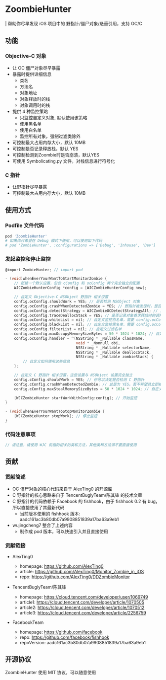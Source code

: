 # ZoombieHunter

| 帮助你尽早发现 iOS 项目中的 野指针/僵尸对象/悬垂引用，支持 OC/C

## 功能

### Objective-C 对象

- 让 OC 僵尸对象尽早暴露
- 暴露时提供详细信息
  - 类名
  - 方法名
  - 对象地址
  - 对象释放时的栈
  - 对象调用时的栈
- 提供 4 种监控策略
  - 只监控自定义对象, 默认使用该策略
  - 使用黑名单
  - 使用白名单
  - 监控所有对象，强制过滤类除外
- 可控制最大占用内存大小，默认 10MB
- 可控制是否记录释放栈，默认 YES
- 可控制检测到Zoombie时是否崩溃，默认YES
- 可使用 Symbolicating.py 文件，对栈信息进行符号化

### C 指针

- 让野指针尽早暴露
- 可控制最大占用内存大小，默认 10MB

## 使用方式

### Podfile 文件代码

```Ruby
pod 'ZoombieHunter'
# 如果你只希望在 Debug 模式下使用，可以使用如下代码
# pod 'ZombieHunter', :configurations => ['Debug', 'Inhouse', 'Dev']
```

### 发起监控和停止监控

```Objective-C
@import ZombieHunter; // import pod

- (void)whenEverYourWantToStartMonitorZombie {
    // 新建一个默认设置，包含 cConfig 和 ocConfig 两个完全独立的配置
    WJCZombieHunterConfig *config = [WJCZombieHunterConfig new];

    // 自定义 Objective-C NSObject 野指针 相关设置
    config.ocConfig.shouldWork = YES; // 是否检测 NSObject 对象
    config.ocConfig.crashWhenDetectedZombie = YES; // 野指针被发现时，是否立即触发崩溃
    config.ocConfig.detectStrategy = WJCZombieOCDetectStrategyAll; // 自定义监控策略
    config.ocConfig.traceDeallocStack = YES; // 是否记录对象首次释放时的调用栈
    config.ocConfig.whiteList = nil; // 自定义监控白名单，需要 config.ocConfig.detectStrategy = .whitelist
    config.ocConfig.blackList = nil; // 自定义监控黑名单，需要 config.ocConfig.detectStrategy = .blacklist
    config.ocConfig.filterList = nil; // 自定义过滤名单
    config.ocConfig.maxOccupyMemorySizeBytes = 50 * 1024 * 1024; // 自定义最大内存缓存
    config.ocConfig.handler = ^(NSString * _Nullable className,
                                void * _Nonnull obj,
                                NSString * _Nullable selectorName,
                                NSString * _Nullable deallocStack,
                                NSString * _Nullable zombieStack) {
        // 自定义如何使用这些信息
    };

    // 自定义 C 野指针 相关设置，这些设置与 NSObject 设置完全独立
    config.cConfig.shouldWork = YES; // 你可以决定是否检测 C 野指针
    config.cConfig.crashWhenDetectedZombie; // 总是为 YES。若不希望其立即崩溃，可以设置 config.cConfig.shouldWork = NO;
    config.cConfig.maxStealMemorySizeBytes = 50 * 1024 * 1024; // 自定义最大内存缓存

    [WJCZombieHunter startWorkWithConfig:config]; // 开始监控
}

- (void)whenEverYourWantToStopMonitorZombie {
    [WJCZombieHunter stopWork]; // 停止监控
}
```

### 代码注意事项

```Objective-C
// 请注意，请使用 WJC 前缀的相关的类和方法，其他类和方法请不要直接使用
```

## 贡献

### 贡献简述

- OC 僵尸对象的核心代码来自于 AlexTing0 的开源库
- C 野指针的核心思路来自于 TencentBuglyTeam/陈其锋 的技术文章
- C 野指针的代码依赖于 Facebook 的 fishhook，由于 fishhook 0.2 有 bug，所以直接使用了其最新代码
  - 当前版本使用的 fishhook 版本: aadc161ac3b80db07a9908851839a17ba63a9eb1
- wujingcheng7 整合了上述内容
  - 制作成 pod 版本，可以快速引入并且直接使用

### 贡献链接

- AlexTing0
  - homepage: <https://github.com/AlexTing0>
  - article: <https://github.com/AlexTing0/Monitor_Zombie_in_iOS>
  - repo: <https://github.com/AlexTing0/DDZombieMonitor>

- TencentBuglyTeam/陈其锋
  - homepage: <https://cloud.tencent.com/developer/user/1069749>
  - article1: <https://cloud.tencent.com/developer/article/1070505>
  - article2: <https://cloud.tencent.com/developer/article/1070512>
  - article3: <https://cloud.tencent.com/developer/article/2256759>

- FacebookTeam
  - homepage: <https://github.com/facebook>
  - repo: <https://github.com/facebook/fishhook>
  - repoVersion: aadc161ac3b80db07a9908851839a17ba63a9eb1

## 开源协议

ZoombieHunter 使用 MIT 协议，可以随意使用

